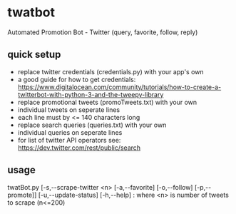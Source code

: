 # twatbot
Automated Promotion Bot - Twitter (query, favorite, follow, reply)

## quick setup
- replace twitter credentials (credentials.py) with your app's own
 - a good guide for how to get credentials: https://www.digitalocean.com/community/tutorials/how-to-create-a-twitterbot-with-python-3-and-the-tweepy-library
- replace promotional tweets (promoTweets.txt) with your own
 - individual tweets on seperate lines
 - each line must by <= 140 characters long
- replace search queries (queries.txt) with your own
 - individual queries on seperate lines
 - for list of twitter API operators see: https://dev.twitter.com/rest/public/search

## usage
twatBot.py [-s,--scrape-twitter \<n\> [-a,--favorite] [-o,--follow] [-p,--promote]] [-u,--update-status] [-h,--help]
: where \<n\> is number of tweets to scrape (n\<=200)
